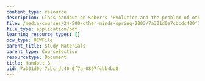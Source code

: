 ```yaml
---
content_type: resource
description: Class handout on Sober's 'Evolution and the problem of other minds?'
file: /media/courses/24-500-other-minds-spring-2003/7a301d0e7cbcdc400f7a0897fcbb4bd8_h3_24500s03.pdf
file_type: application/pdf
learning_resource_types: []
ocw_type: OCWFile
parent_title: Study Materials
parent_type: CourseSection
resourcetype: Document
title: Handout 3
uid: 7a301d0e-7cbc-dc40-0f7a-0897fcbb4bd8
---
```

